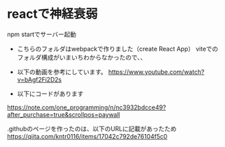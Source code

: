 # reactで神経衰弱
npm startでサーバー起動

- こちらのフォルダはwebpackで作りました（create React App）
viteでのフォルダ構成がいまいちわからなかったので、、

- 以下の動画を参考にしています。
https://www.youtube.com/watch?v=bAgf2Fi2D2s

- 以下にコードがあります

https://note.com/one_programming/n/nc3932bdcce49?after_purchase=true&scrollpos=paywall


.githubのページを作ったのは、以下のURLに記載があったため
https://qiita.com/kntr0116/items/17042c792de76104f5c0